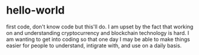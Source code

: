 # hello-world
first code, don't know code but this'll do.
I am upset by the fact that working on and understanding cryptocurrency and blockchain technology is hard. I am wanting to get into coding so that one day I may be able to make things easier for people to understand, intigrate with, and use on a daily basis.
